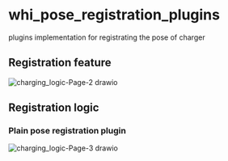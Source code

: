 # whi_pose_registration_plugins
plugins implementation for registrating the pose of charger

## Registration feature
![charging_logic-Page-2 drawio](https://github.com/xinjuezou-whi/whi_pose_registration_plugins/assets/72239958/b98b13f2-412a-4d6a-aee0-44d5a8e70ec0)

## Registration logic
### Plain pose registration plugin
![charging_logic-Page-3 drawio](https://github.com/xinjuezou-whi/whi_pose_registration_plugins/assets/72239958/326fb8de-aea3-40ee-995c-22dd553bd544)
